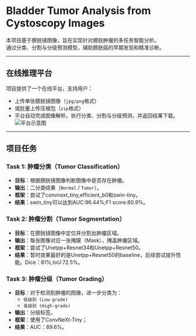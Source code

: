 #  Bladder Tumor Analysis from Cystoscopy Images

本项目基于膀胱镜图像，旨在实现针对膀胱肿瘤的多任务智能分析。  
通过分类、分割与分级预测模型，辅助膀胱癌的早期发现和精准诊断。

---
##  在线推理平台

项目提供了一个在线平台，支持用户：

- 上传单张膀胱镜图像（`jpg/png`格式）
- 或批量上传压缩包（`zip`格式）
- 平台自动完成图像解析，执行分类、分割与分级预测，并返回结果下载。
  ![平台示意图](sample)
---
##  项目任务
### Task 1: 肿瘤分类（Tumor Classification）
- **目标**：根据膀胱镜图像判断图像中是否存在肿瘤。
- **输出**：二分类结果（`Normal` / `Tumor`）。
- **框架**：尝试了convnext_tiny,efficient_b0和swin-tiny。
- **结果**：swin_tiny可以达到AUC:96.44%;F1 score:80.9%。
### Task 2: 肿瘤分割（Tumor Segmentation）
- **目标**：在膀胱镜图像中定位并分割出肿瘤区域。
- **输出**：每张图像对应一张掩膜（Mask），掩盖肿瘤区域。
- **框架**：尝试了Unetpp+Resnet34和Unetpp+Resnet50。
- **结果**：暂时效果最好的是Unetpp+Resnet50的baseline，后续尝试提升性能。Dice：81%;IoU:72.5%。
### Task 3: 肿瘤分级（Tumor Grading）
- **目标**：对于检测到肿瘤的图像，进一步分类为：
  - `低级别 (Low-grade)`
  - `高级别 (High-grade)`
- **输出**：分级标签。
- **框架**：使用了ConvNeXt-Tiny；
- **结果**：AUC：89.6%。


